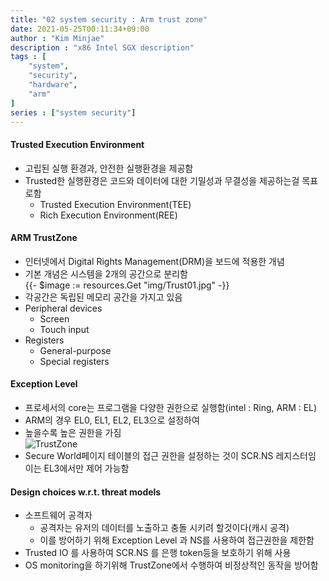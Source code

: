 ```yaml
---
title: "02 system security : Arm trust zone"
date: 2021-05-25T00:11:34+09:00
author : "Kim Minjae"
description : "x86 Intel SGX description"
tags : [
    "system",
    "security",
    "hardware",
    "arm"
]
series : ["system security"]
---
```


#### **Trusted Execution Environment**   
- 고립된 실행 환경과, 안전한 실행환경을 제공함
- Trusted한 실행환경은 코드와 데이터에 대한 기밀성과 무결성을 제공하는걸 목표로함
  - Trusted Execution Environment(TEE)
  - Rich Execution Environment(REE)

#### **ARM TrustZone**   
- 인터넷에서 Digital Rights Management(DRM)을 보드에 적용한 개념
- 기본 개념은 시스템을 2개의 공간으로 분리함   
{{- $image := resources.Get "img/Trust01.jpg" -}}
- 각공간은 독립된 메모리 공간을 가지고 있음
- Peripheral devices
  - Screen
  - Touch input
- Registers
  - General-purpose
  - Special registers

#### **Exception Level**   
- 프로세서의 core는 프로그램을 다양한 권한으로 실행함(intel : Ring, ARM : EL)
- ARM의 경우 EL0, EL1, EL2, EL3으로 설정하여
- 높을수록 높은 권한을 가짐   
![TrustZone](img/Trust02.jpg)
- Secure World페이지 테이블의 접근 권한을 설정하는 것이 SCR.NS 레지스터임 이는 EL3에서만 제어 가능함

#### **Design choices w.r.t. threat models**   
- 소프트웨어 공격자
  - 공격자는 유저의 데이터를 노출하고 충돌 시키려 할것이다(캐시 공격)
  - 이를 방어하기 위해 Exception Level 과 NS를 사용하여 접근권한을 제한함
- Trusted IO 를 사용하여 SCR.NS 를 은행 token등을 보호하기 위해 사용
- OS monitoring을 하기위해 TrustZone에서 수행하여 비정상적인 동작을 방어함
